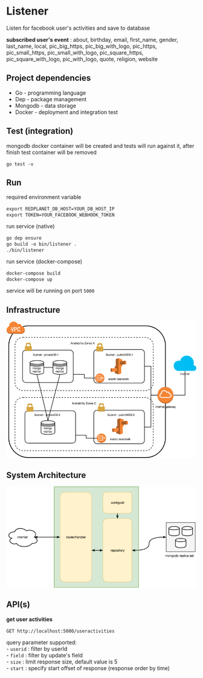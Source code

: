 # Listener
 Listen for facebook user's activities and save to database

 **subscribed user's event** : about, birthday, email, first_name, gender, last_name, local,
 pic_big_https, pic_big_with_logo, pic_https, pic_small_https, pic_small_with_logo,
 pic_square_https, pic_square_with_logo, pic_with_logo, quote, religion, website
 
## Project dependencies
- Go - programming language
- Dep - package management
- Mongodb - data storage
- Docker - deployment and integration test

## Test (integration)
mongodb docker container will be created and tests will run against it, after finish test container will be removed

    go test -v

## Run
required environment variable

    export REDPLANET_DB_HOST=YOUR_DB_HOST_IP
    export TOKEN=YOUR_FACEBOOK_WEBHOOK_TOKEN
    
run service (native)

    go dep ensure
    go build -o bin/listener .
    ./bin/listener

run service (docker-compose)

    docker-compose build
    docker-compose up

service will be running on port `5000`

## Infrastructure

![enter image description here](https://github.com/tsongpon/listener/blob/master/diagram/infra.png?raw=true)

## System Architecture

![enter image description here](https://github.com/tsongpon/listener/blob/master/diagram/architecture.png?raw=true)

## API(s)
**get user activities**

    GET http://localhost:5000/useractivities
    
query parameter supported:  
	- `userid` : filter by userId   
	- `field` : filter by update's field    
	- `size` : limit response size, default value is 5  
	- `start` : specify start offset of response (response order by time)   